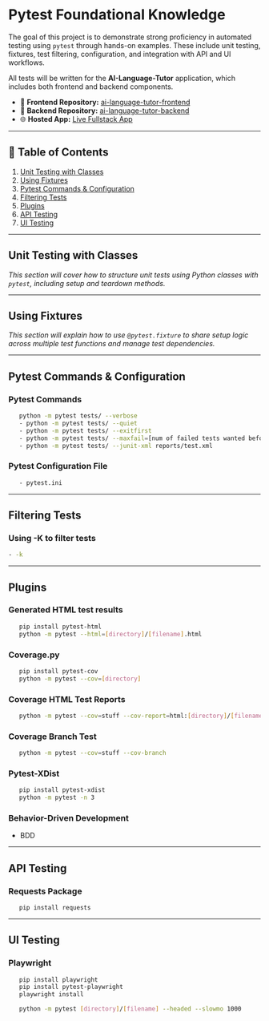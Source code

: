 # Pytest Foundational Knowledge
The goal of this project is to demonstrate strong proficiency in automated testing using `pytest` through hands-on examples. These include unit testing, fixtures, test filtering, configuration, and integration with API and UI workflows.

All tests will be written for the **AI-Language-Tutor** application, which includes both frontend and backend components.

- 🔗 **Frontend Repository:** [ai-language-tutor-frontend](https://github.com/bryan-melo/ai-language-tutor-frontend)  
- 🔗 **Backend Repository:** [ai-language-tutor-backend](https://github.com/bryan-melo/ai-language-tutor-backend)  
- 🌐 **Hosted App:** [Live Fullstack App](https://ai-language-tutor-frontend-sable.vercel.app/)

---

## 📘 Table of Contents

1. [Unit Testing with Classes](#unit-testing-with-classes)  
2. [Using Fixtures](#using-fixtures)  
3. [Pytest Commands & Configuration](#pytest-commands--configuration)  
4. [Filtering Tests](#filtering-tests)  
5. [Plugins](#plugins)  
6. [API Testing](#api-testing)  
7. [UI Testing](#ui-testing)

---

## Unit Testing with Classes

_This section will cover how to structure unit tests using Python classes with `pytest`, including setup and teardown methods._

---

## Using Fixtures

_This section will explain how to use `@pytest.fixture` to share setup logic across multiple test functions and manage test dependencies._

---

## Pytest Commands & Configuration

### Pytest Commands
```bash
   python -m pytest tests/ --verbose
   - python -m pytest tests/ --quiet 
   - python -m pytest tests/ --exitfirst
   - python -m pytest tests/ --maxfail=[num of failed tests wanted before exiting]
   - python -m pytest tests/ --junit-xml reports/test.xml
```

### Pytest Configuration File
```bash
   - pytest.ini 
```

---

## Filtering Tests

### Using -K to filter tests
```bash
- -k
```

---

## Plugins

### Generated HTML test results
```bash
   pip install pytest-html
   python -m pytest --html=[directory]/[filename].html
```

### Coverage.py
```bash
   pip install pytest-cov
   python -m pytest --cov=[directory]
```

### Coverage HTML Test Reports
```bash
   python -m pytest --cov=stuff --cov-report=html:[directory]/[filename]  
```

### Coverage Branch Test
```bash
   python -m pytest --cov=stuff --cov-branch
```

### Pytest-XDist
```bash
   pip install pytest-xdist
   python -m pytest -n 3
```

### Behavior-Driven Development
- BDD

---

## API Testing

### Requests Package
```bash
   pip install requests
```

---

## UI Testing

### Playwright
```bash
   pip install playwright
   pip install pytest-playwright
   playwright install
```

```bash
   python -m pytest [directory]/[filename] --headed --slowmo 1000
```
 